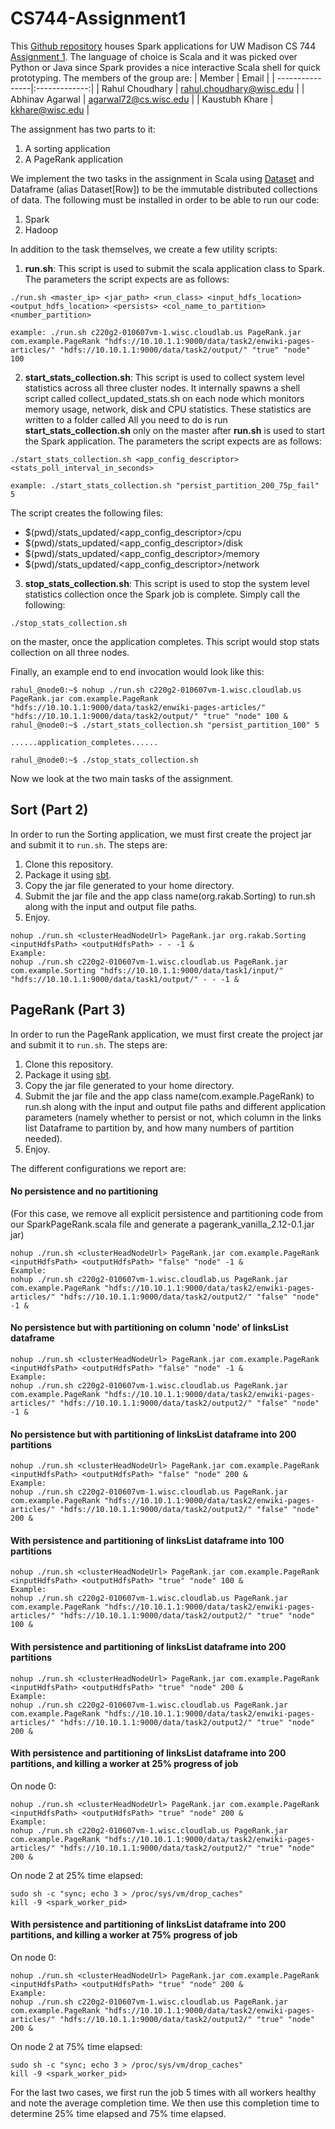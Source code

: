 # CS744-Assignment1

This [Github repository](https://github.com/kaustubhkhare/CS744-BigDataSystems-Assignment1/main/) houses Spark applications for UW Madison CS 744 [Assignment 1](https://pages.cs.wisc.edu/~shivaram/cs744-fa21/assignment1.html). The language of choice is Scala and it was picked over Python or Java since Spark provides a nice interactive Scala shell for quick prototyping. The members of the group are:
| Member          | Email         | 
| ----------------|:-------------:| 
| Rahul Choudhary | rahul.choudhary@wisc.edu | 
| Abhinav Agarwal | agarwal72@cs.wisc.edu      | 
| Kaustubh Khare  | kkhare@wisc.edu      | 

The assignment has two parts to it:
1) A sorting application
2) A PageRank application

We implement the two tasks in the assignment in Scala using [Dataset](https://spark.apache.org/docs/latest/api/scala/org/apache/spark/sql/Dataset.html) and Dataframe (alias Dataset[Row]) to be the immutable distributed collections of data. The following must be installed in order to be able to run our code:
1) Spark
2) Hadoop

In addition to the task themselves, we create a few utility scripts:
1) **run.sh**: This script is used to submit the scala application class to Spark. The parameters the script expects are as follows:
```shell
./run.sh <master_ip> <jar_path> <run_class> <input_hdfs_location> <output_hdfs_location> <persists> <col_name_to_partition> <number_partition>
```

```shell
example: ./run.sh c220g2-010607vm-1.wisc.cloudlab.us PageRank.jar com.example.PageRank "hdfs://10.10.1.1:9000/data/task2/enwiki-pages-articles/" "hdfs://10.10.1.1:9000/data/task2/output/" "true" "node" 100 
```

2) **start_stats_collection.sh**: This script is used to collect system level statistics across all three cluster nodes. It internally spawns a shell script called collect_updated_stats.sh on each node which monitors memory usage, network, disk and CPU statistics. These statistics are written to a folder called  All you need to do is run **start_stats_collection.sh** only on the master after **run.sh** is used to start the Spark application. The parameters the script expects are as follows:
```shell
./start_stats_collection.sh <app_config_descriptor> <stats_poll_interval_in_seconds>
```

```shell
example: ./start_stats_collection.sh "persist_partition_200_75p_fail" 5
```
The script creates the following files: 
* $(pwd)/stats_updated/<app_config_descriptor>/cpu
* $(pwd)/stats_updated/<app_config_descriptor>/disk
* $(pwd)/stats_updated/<app_config_descriptor>/memory
* $(pwd)/stats_updated/<app_config_descriptor>/network

3) **stop_stats_collection.sh**: This script is used to stop the system level statistics collection once the Spark job is complete. Simply call the following:
```shell
./stop_stats_collection.sh
```
on the master, once the application completes. This script would stop stats collection on all three nodes.

Finally, an example end to end invocation would look like this:

```shell
rahul_@node0:~$ nohup ./run.sh c220g2-010607vm-1.wisc.cloudlab.us PageRank.jar com.example.PageRank "hdfs://10.10.1.1:9000/data/task2/enwiki-pages-articles/" "hdfs://10.10.1.1:9000/data/task2/output/" "true" "node" 100 &
rahul_@node0:~$ ./start_stats_collection.sh "persist_partition_100" 5

......application_completes......

rahul_@node0:~$ ./stop_stats_collection.sh
```

Now we look at the two main tasks of the assignment.

## Sort (Part 2)

In order to run the Sorting application, we must first create the project jar and submit it to `run.sh`. The steps are:
1. Clone this repository.
2. Package it using [sbt](https://alvinalexander.com/scala/sbt-how-to-compile-run-package-scala-project/).
3. Copy the jar file generated to your home directory.
4. Submit the jar file and the app class name(org.rakab.Sorting) to run.sh along with the input and output file paths.
5. Enjoy.
```shell
nohup ./run.sh <clusterHeadNodeUrl> PageRank.jar org.rakab.Sorting <inputHdfsPath> <outputHdfsPath> - - -1 &
Example:
nohup ./run.sh c220g2-010607vm-1.wisc.cloudlab.us PageRank.jar com.example.Sorting "hdfs://10.10.1.1:9000/data/task1/input/" "hdfs://10.10.1.1:9000/data/task1/output/" - - -1 &
```

## PageRank (Part 3)

In order to run the PageRank application, we must first create the project jar and submit it to `run.sh`. The steps are:
1. Clone this repository.
2. Package it using [sbt](https://alvinalexander.com/scala/sbt-how-to-compile-run-package-scala-project/).
3. Copy the jar file generated to your home directory.
4. Submit the jar file and the app class name(com.example.PageRank) to run.sh along with the input and output file paths and different application parameters (namely whether to persist or not, which column in the links list Dataframe to partition by, and how many numbers of partition needed).
5. Enjoy.

The different configurations we report are:
#### No persistence and no partitioning
(For this case, we remove all explicit persistence and partitioning code from our SparkPageRank.scala file and generate a pagerank_vanilla_2.12-0.1.jar jar)
```shell
nohup ./run.sh <clusterHeadNodeUrl> PageRank.jar com.example.PageRank <inputHdfsPath> <outputHdfsPath> "false" "node" -1 &
Example:
nohup ./run.sh c220g2-010607vm-1.wisc.cloudlab.us PageRank.jar com.example.PageRank "hdfs://10.10.1.1:9000/data/task2/enwiki-pages-articles/" "hdfs://10.10.1.1:9000/data/task2/output2/" "false" "node" -1 &
```

#### No persistence but with partitioning on column 'node' of linksList dataframe
```shell
nohup ./run.sh <clusterHeadNodeUrl> PageRank.jar com.example.PageRank <inputHdfsPath> <outputHdfsPath> "false" "node" -1 &
Example:
nohup ./run.sh c220g2-010607vm-1.wisc.cloudlab.us PageRank.jar com.example.PageRank "hdfs://10.10.1.1:9000/data/task2/enwiki-pages-articles/" "hdfs://10.10.1.1:9000/data/task2/output2/" "false" "node" -1 &
```

#### No persistence but with partitioning of linksList dataframe into 200 partitions
```shell
nohup ./run.sh <clusterHeadNodeUrl> PageRank.jar com.example.PageRank <inputHdfsPath> <outputHdfsPath> "false" "node" 200 &
Example:
nohup ./run.sh c220g2-010607vm-1.wisc.cloudlab.us PageRank.jar com.example.PageRank "hdfs://10.10.1.1:9000/data/task2/enwiki-pages-articles/" "hdfs://10.10.1.1:9000/data/task2/output2/" "false" "node" 200 &
```

#### With persistence and partitioning of linksList dataframe into 100 partitions
```shell
nohup ./run.sh <clusterHeadNodeUrl> PageRank.jar com.example.PageRank <inputHdfsPath> <outputHdfsPath> "true" "node" 100 &
Example:
nohup ./run.sh c220g2-010607vm-1.wisc.cloudlab.us PageRank.jar com.example.PageRank "hdfs://10.10.1.1:9000/data/task2/enwiki-pages-articles/" "hdfs://10.10.1.1:9000/data/task2/output2/" "true" "node" 100 &
```

#### With persistence and partitioning of linksList dataframe into 200 partitions
```shell
nohup ./run.sh <clusterHeadNodeUrl> PageRank.jar com.example.PageRank <inputHdfsPath> <outputHdfsPath> "true" "node" 200 &
Example:
nohup ./run.sh c220g2-010607vm-1.wisc.cloudlab.us PageRank.jar com.example.PageRank "hdfs://10.10.1.1:9000/data/task2/enwiki-pages-articles/" "hdfs://10.10.1.1:9000/data/task2/output2/" "true" "node" 200 &
```

#### With persistence and partitioning of linksList dataframe into 200 partitions, and killing a worker at 25% progress of job
On node 0:
```shell
nohup ./run.sh <clusterHeadNodeUrl> PageRank.jar com.example.PageRank <inputHdfsPath> <outputHdfsPath> "true" "node" 200 &
Example:
nohup ./run.sh c220g2-010607vm-1.wisc.cloudlab.us PageRank.jar com.example.PageRank "hdfs://10.10.1.1:9000/data/task2/enwiki-pages-articles/" "hdfs://10.10.1.1:9000/data/task2/output2/" "true" "node" 200 &
```

On node 2 at 25% time elapsed: 
```shell
sudo sh -c "sync; echo 3 > /proc/sys/vm/drop_caches"
kill -9 <spark_worker_pid>
```

#### With persistence and partitioning of linksList dataframe into 200 partitions, and killing a worker at 75% progress of job
On node 0:
```shell
nohup ./run.sh <clusterHeadNodeUrl> PageRank.jar com.example.PageRank <inputHdfsPath> <outputHdfsPath> "true" "node" 200 &
Example:
nohup ./run.sh c220g2-010607vm-1.wisc.cloudlab.us PageRank.jar com.example.PageRank "hdfs://10.10.1.1:9000/data/task2/enwiki-pages-articles/" "hdfs://10.10.1.1:9000/data/task2/output2/" "true" "node" 200 &
```

On node 2 at 75% time elapsed: 
```shell
sudo sh -c "sync; echo 3 > /proc/sys/vm/drop_caches"
kill -9 <spark_worker_pid>
```
For the last two cases, we first run the job 5 times with all workers healthy and note the average completion time. We then use this completion time to determine 25% time elapsed and 75% time elapsed.

